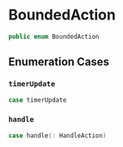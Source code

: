 # BoundedAction

``` swift
public enum BoundedAction
```

## Enumeration Cases

### `timerUpdate`

``` swift
case timerUpdate
```

### `handle`

``` swift
case handle(:​ HandleAction)
```
